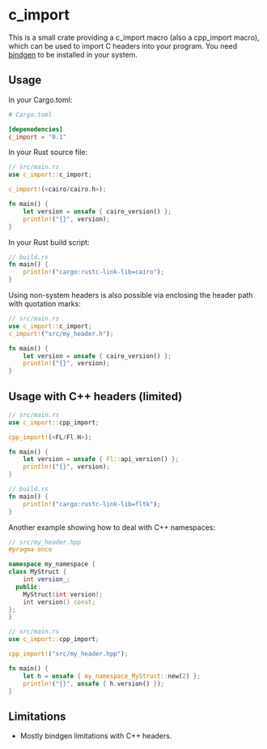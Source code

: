 # c_import

This is a small crate providing a c_import macro (also a cpp_import macro), which can be used to import C headers into your program. You need [bindgen](https://github.com/rust-lang/rust-bindgen) to be installed in your system.

## Usage
In your Cargo.toml:
```toml
# Cargo.toml

[depenedencies]
c_import = "0.1"
```

In your Rust source file:
```rust
// src/main.rs
use c_import::c_import;

c_import!(<cairo/cairo.h>);

fn main() {
    let version = unsafe { cairo_version() };
    println!("{}", version);
}
```

In your Rust build script:
```rust
// build.rs
fn main() {
    println!("cargo:rustc-link-lib=cairo");
}
```

Using non-system headers is also possible via enclosing the header path with quotation marks:
```rust
// src/main.rs
use c_import::c_import;
c_import!("src/my_header.h");

fn main() {
    let version = unsafe { cairo_version() };
    println!("{}", version);
}
```

## Usage with C++ headers (limited)

```rust
// src/main.rs
use c_import::cpp_import;

cpp_import!(<FL/Fl.H>);

fn main() {
    let version = unsafe { Fl::api_version() };
    println!("{}", version);
}
```

```rust
// build.rs
fn main() {
    println!("cargo:rustc-link-lib=fltk");
}
```

Another example showing how to deal with C++ namespaces:

```cpp
// src/my_header.hpp
#pragma once

namespace my_namespace {
class MyStruct {
    int version_;
  public:
    MyStruct(int version);
    int version() const;
};
}
```

```rust
// src/main.rs
use c_import::cpp_import;

cpp_import!("src/my_header.hpp");

fn main() {
    let h = unsafe { my_namespace_MyStruct::new(2) };
    println!("{}", unsafe { h.version() });
}
```


## Limitations
- Mostly bindgen limitations with C++ headers.
